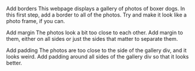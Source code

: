 Add borders
This webpage displays a gallery of photos of boxer dogs. In this first step, add a border to all of the photos. Try and make it look like a photo frame, if you can.

Add margin
The photos look a bit too close to each other. Add margin to them, either on all sides or just the sides that matter to separate them.

Add padding
The photos are too close to the side of the gallery div, and it looks weird. Add padding around all sides of the gallery div so that it looks better.